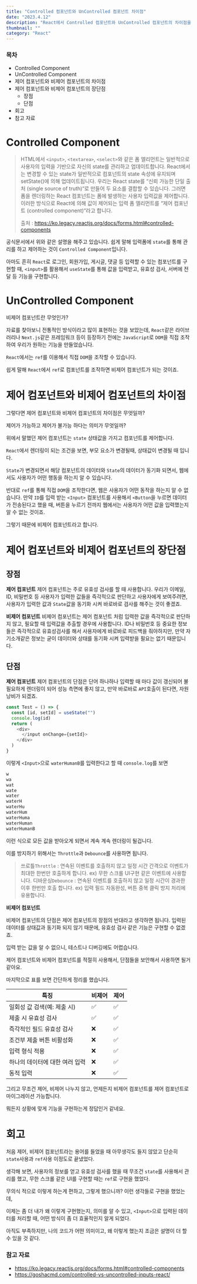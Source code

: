 ```yaml
---
title: "Controlled 컴포넌트와 UnControlled 컴포넌트 차이점"
date: "2023.4.12"
description: "React에서 Controlled 컴포넌트와 UnControlled 컴포넌트의 차이점을 알아보자"
thumbnail: ""
category: "React"
---
```


### 목차

- Controlled Component
- UnControlled Component
- 제어 컴포넌트와 비제어 컴포넌트의 차이점
- 제어 컴포넌트와 비제어 컴포넌트의 장단점
  - 장점
  - 단점
- 회고
- 참고 자료

# Controlled Component

> HTML에서 `<input>`, `<textarea>`, `<select>`와 같은 폼 엘리먼트는 일반적으로 사용자의 입력을 기반으로 자신의 state를 관리하고 업데이트합니다. React에서는 변경할 수 있는 state가 일반적으로 컴포넌트의 state 속성에 유지되며 setState()에 의해 업데이트됩니다.
> 우리는 React state를 “신뢰 가능한 단일 출처 (single source of truth)“로 만들어 두 요소를 결합할 수 있습니다. 그러면 폼을 렌더링하는 React 컴포넌트는 폼에 발생하는 사용자 입력값을 제어합니다. 이러한 방식으로 React에 의해 값이 제어되는 입력 폼 엘리먼트를 “제어 컴포넌트 (controlled component)“라고 합니다.
>
> 출처 : https://ko.legacy.reactjs.org/docs/forms.html#controlled-components

공식문서에서 위와 같은 설명을 해주고 있습니다. 쉽게 말해 입력폼에 `state`를 통해 관리를 하고 제어하는 것이 `Controlled Component`입니다.

아마도 흔히 `React`로 로그인, 회원가입, 게시글, 댓글 등 입력할 수 있는 컴포넌트를 구현할 때, `<input>`를 활용해서 `useState`를 통해 값을 입력받고, 유효성 검사, 서버에 전달 등 기능을 구현합니다.

# UnControlled Component

비제어 컴포넌트란 무엇인가?

자료를 찾아보니 전통적인 방식이라고 많이 표현하는 것을 보았는데, `React`같은 라이브러리나 `Next.js`같은 프레임워크 등이 등장하기 전에는 `JavaScript`로 `DOM`을 직접 조작하여 우리가 원하는 기능을 만들었습니다.

`React`에서는 `ref`를 이용해서 직접 `DOM`을 조작할 수 있습니다.

쉽게 말해 `React`에서 `ref`로 컴포넌트를 조작하면 비제어 컴포넌트가 되는 것이죠.

# 제어 컴포넌트와 비제어 컴포넌트의 차이점

그렇다면 제어 컴포넌트와 비제어 컴포넌트의 차이점은 무엇일까?

제어가 가능하고 제어가 불가능 하다는 의미가 무엇일까?

위에서 말했던 제어 컴포넌트는 `state` 상태값을 가지고 컴포넌트를 제어합니다.

`React`에서 렌더링이 되는 조건을 보면, 부모 요소가 변경될때, 상태값이 변경될 때 입니다.

`State`가 변경되면서 해당 컴포넌트의 데이터와 `State`의 데이터가 동기화 되면서, 웹에서도 사용자가 어떤 행동을 하는지 알 수 있습니다.

반대로 `ref`를 통해 직접 `DOM`을 조작한다면, 웹은 사용자가 어떤 동작을 하는지 알 수 없습니다. 만약 `ID`를 입력 받는 `<Input>` 컴포넌트를 사용해서 `<Button`을 누르면 데이터가 전송된다고 했을 때, 버튼을 누르기 전까지 웹에서는 사용자가 어떤 값을 입력했는지 알 수 없는 것이죠.

그렇기 때문에 비제어 컴포넌트라고 합니다.

# 제어 컴포넌트와 비제어 컴포넌트의 장단점

## 장점

**제어 컴포넌트**
제어 컴포넌트는 주로 유효성 검사를 할 때 사용합니다.
우리가 이메일, ID, 비밀번호 등 사용자가 입력한 값들을 즉각적으로 판단하고 사용자에게 보여주려면, 사용자가 입력한 값과 `State`값을 동기화 시켜 바로바로 검사를 해주는 것이 좋겠죠.

**비제어 컴포넌트**
비제어 컴포넌트는 제어 컴포넌트 처럼 입력한 값을 즉각적으로 판단하지 않고, 필요할 때 입력값을 추출할 경우에 사용합니다. ID나 비밀번호 등 중요한 정보들은 즉각적으로 유효성검사를 해서 사용자에게 바로바로 피드백을 줘야하지만, 만약 자기소개같은 정보는 굳이 데이터와 상태를 동기화 시켜 입력받을 필요는 없기 때문입니다.

## 단점

**제어 컴포넌트**
제어 컴포넌트의 단점은 단어 하나하나 입력할 때 마다 값이 갱신되어 불필요하게 렌더링이 되어 성능 측면에 좋지 않고, 만약 바로바로 `API`호출이 된다면, 자원 낭비가 되겠죠.

```ts
const Test = () => {
  const [id, setId] = useState("")
  console.log(id)
  return (
    <div>
      </input onChange={setId}>
    </div>
  )
}
```

이렇게 `<Input>`으로 `waterHumanB`를 입력한다고 할 때 `console.log`를 보면

```ts
w
wa
wat
wate
water
waterH
waterHu
waterHum
waterHuma
waterHuman
waterHumanB
```

이런 식으로 모든 값을 받아오게 되면서 계속 계속 렌더링이 될겁니다.

이를 방지하기 위해서는 `Throttle`과 `Debounce`를 사용하면 됩니다.

> 쓰로틀`Throttle` : 연속된 이벤트를 호출하지 않고 일정 시간 간격으로 이벤트가 최대한 한번만 호출하게 합니다.
> ex) 무한 스크롤 UI구현 같은 이벤트에 사용합니다.
> 디바운싱`Debounce` : 연속된 이벤트를 호출하지 않고 일정 시간이 경과한 이후 한번만 호출 합니다.
> ex) 입력 필드 자동완성, 버튼 중복 클릭 방지 처리에 유용합니다.

**비제어 컴포넌트**

비제어 컴포넌트의 단점은 제어 컴포넌트의 장점의 반대라고 생각하면 됩니다.
입력된 데이터를 상태값과 동기화 되지 않기 때문에, 유효성 검사 같은 기능은 구현할 수 없겠죠.

입력 받는 값을 알 수 없으니, 테스트나 디버깅에도 어렵습니다.

제어 컴포넌트와 비제어 컴포넌트를 적절히 사용해서, 단점들을 보안해서 사용하면 될거 같아요.

마지막으로 표를 보면 간단하게 정리를 했습니다.

| 특징                           | 비제어 | 제어 |
| ------------------------------ | ------ | ---- |
| 일회성 값 검색(예: 제출 시)    | ✅     | ✅   |
| 제출 시 유효성 검사            | ✅     | ✅   |
| 즉각적인 필드 유효성 검사      | ❌     | ✅   |
| 조건부 제출 버튼 비활성화      | ❌     | ✅   |
| 입력 형식 적용                 | ❌     | ✅   |
| 하나의 데이터에 대한 여러 입력 | ❌     | ✅   |
| 동적 입력                      | ❌     | ✅   |

그리고 무조건 제어, 비제어 나누지 않고, 언제든지 비제어 컴포넌트를 제어 컴포넌트로 마이그레이션 가능합니다.

뭐든지 상황에 맞게 기능을 구현하는게 정답인거 같네요.

# 회고

처음 제어, 비제어 컴포넌트라는 용어를 들었을 때 아무생각도 들지 않았고 단순히 `state`사용과 `ref`사용 이정도로 끝냈었다.

생각해 보면, 사용자의 정보를 얻고 유효성 검사를 했을 때 무조건 `state`를 사용해서 관리를 했고, 무한 스크롤 같은 UI를 구현할 때는 `ref`로 구현을 했었다.

무의식 적으로 이렇게 하는게 편하고, 그렇게 했으니까? 이런 생각들로 구현을 했었는데,

이제는 좀 더 내가 왜 이렇게 구현했는지, 의미를 알 수 있고, `<Input>`으로 입력된 데이터를 처리할 때, 어떤 방식이 좀 더 효율적인지 알게 되었다.

아직도 부족하지만, 나의 코드가 어떤 의미이고, 왜 이렇게 했는지 조금은 설명이 더 할 수 있을 것 같다.

### 참고 자료

- https://ko.legacy.reactjs.org/docs/forms.html#controlled-components
- https://goshacmd.com/controlled-vs-uncontrolled-inputs-react/
